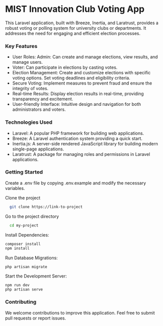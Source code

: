 # MIST Innovation Club Voting App

This Laravel application, built with Breeze, Inertia, and Laratrust, provides a robust voting or polling system for university clubs or departments. It addresses the need for engaging and efficient election processes.

### Key Features
- User Roles: Admin: Can create and manage elections, view results, and manage users.
- Voter: Can participate in elections by casting votes.
- Election Management: Create and customize elections with specific voting options. Set voting deadlines and eligibility criteria.
- Secure Voting: Implement measures to prevent fraud and ensure the integrity of votes.
- Real-time Results: Display election results in real-time, providing transparency and excitement.
- User-friendly Interface: Intuitive design and navigation for both administrators and voters.

### Technologies Used
- Laravel: A popular PHP framework for building web applications.
- Breeze: A Laravel authentication system providing a quick start.
- Inertia.js: A server-side rendered JavaScript library for building modern single-page applications.
- Laratrust: A package for managing roles and permissions in Laravel applications.

### Getting Started
Create a .env file by copying .env.example and modify the necessary variables.

Clone the project
```bash
  git clone https://link-to-project
```

Go to the project directory
```bash
  cd my-project
```
Install Dependencies:
```Bash
composer install
npm install
```

Run Database Migrations:
```
php artisan migrate
```

Start the Development Server:
```
npm run dev
php artisan serve
```

### Contributing

We welcome contributions to improve this application. Feel free to submit pull requests or report issues.
